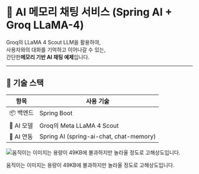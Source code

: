 # 🤖 AI 메모리 채팅 서비스 (Spring AI + Groq LLaMA-4)  

Groq의 LLaMA 4 Scout LLM을 활용하여,  
사용자와의 대화를 기억하고 이어나갈 수 있는,  
간단한**메모리 기반 AI 채팅 예제**입니다.

---

## 🚀 기술 스택

| 항목 | 사용 기술                                  |
|------|----------------------------------------|
| 📦 백엔드 | Spring Boot                            |
| 🤖 AI 모델 | Groq의 Meta LLaMA 4 Scout               |
| 🧠 AI 연동 | Spring AI (spring-ai-chat, chat-memory) |

![움직이는 이미지는 용량이 49KB에 불과하지만 놀라울 정도로 고해상도입니다.](attachment:d28b3133-f4aa-487c-a60d-ca51671b7fa6:parrot.svg)

움직이는 이미지는 용량이 49KB에 불과하지만 놀라울 정도로 고해상도입니다.
